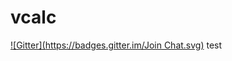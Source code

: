 vcalc
=====
[![Gitter](https://badges.gitter.im/Join Chat.svg)](https://gitter.im/tchang2/vcalc?utm_source=badge&utm_medium=badge&utm_campaign=pr-badge&utm_content=badge)
test
